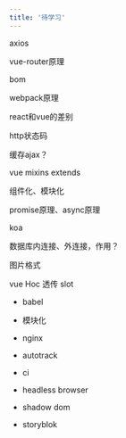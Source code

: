 ```yaml
---
title: '待学习'
---
```


axios

vue-router原理

bom

webpack原理

react和vue的差别

http状态码

缓存ajax？

vue mixins extends

组件化、模块化

promise原理、async原理

koa

数据库内连接、外连接，作用？

图片格式

vue Hoc 透传 slot

- babel
- 模块化
- nginx
- autotrack
- ci
- headless browser
- shadow dom

- storyblok